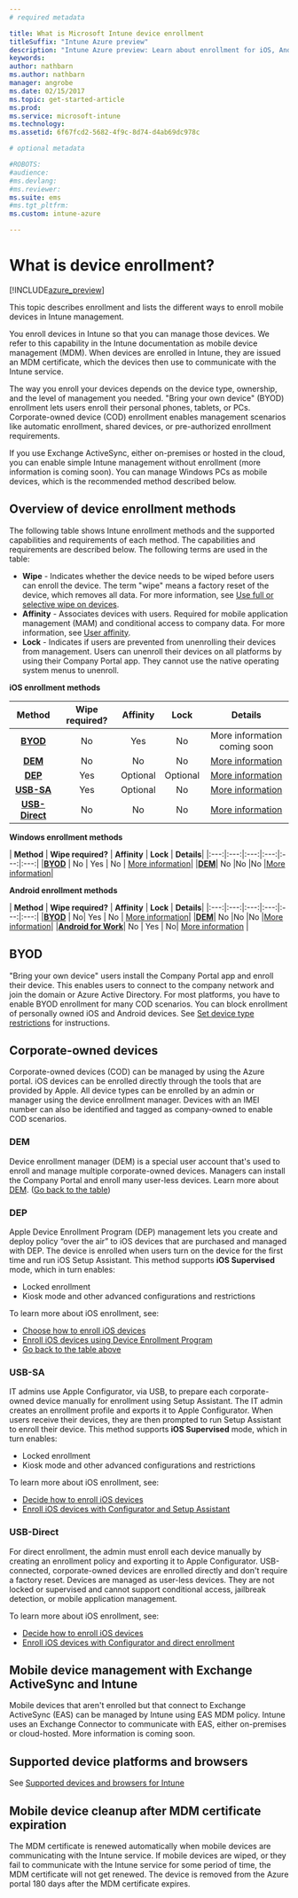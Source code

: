 ```yaml
---
# required metadata

title: What is Microsoft Intune device enrollmenttitleSuffix: "Intune Azure preview"
description: "Intune Azure preview: Learn about enrollment for iOS, Android, and Windows devices."
keywords:
author: nathbarn
ms.author: nathbarn
manager: angrobe
ms.date: 02/15/2017
ms.topic: get-started-article
ms.prod:
ms.service: microsoft-intune
ms.technology:
ms.assetid: 6f67fcd2-5682-4f9c-8d74-d4ab69dc978c

# optional metadata

#ROBOTS:
#audience:
#ms.devlang:
#ms.reviewer:
ms.suite: ems
#ms.tgt_pltfrm:
ms.custom: intune-azure

---
```


# What is device enrollment?
[!INCLUDE[azure_preview](../includes/azure_preview.md)]

This topic describes enrollment and lists the different ways to enroll mobile devices in Intune management.

You enroll devices in Intune so that you can manage those devices. We refer to this capability in the Intune documentation as mobile device management (MDM). When devices are enrolled in Intune, they are issued an MDM certificate, which the devices then use to communicate with the Intune service.

The way you enroll your devices depends on the device type, ownership, and the level of management you needed. "Bring your own device" (BYOD) enrollment lets users enroll their personal phones, tablets, or PCs. Corporate-owned device (COD) enrollment enables management scenarios like automatic enrollment, shared devices, or pre-authorized enrollment requirements.

If you use Exchange ActiveSync, either on-premises or hosted in the cloud, you can enable simple Intune management without enrollment (more information is coming soon). You can manage Windows PCs as mobile devices, which is the recommended method described below.


## Overview of device enrollment methods

The following table shows Intune enrollment methods and the supported capabilities and requirements of each method. The capabilities and requirements are described below. The following terms are used in the table:

- **Wipe** - Indicates whether the device needs to be wiped before users can enroll the device. The term "wipe" means a factory reset of the device, which removes all data. For more information, see [Use full or selective wipe on devices](../manage-devices/use-full-or-selective-wipe-on-devices-using-microsoft-intune.md).
- **Affinity** - Associates devices with users. Required for mobile application management (MAM) and conditional access to company data. For more information, see [User affinity](enroll-ios-devices-using-device-enrollment-program.md).
- **Lock** - Indicates if users are prevented from unenrolling their devices from management. Users can unenroll their devices on all platforms by using their Company Portal app. They cannot use the native operating system menus to unenroll.


**iOS enrollment methods**

| **Method** |	**Wipe required?** |	**Affinity**	|	**Lock** | **Details** |
|:---:|:---:|:---:|:---:|:---:|
|**[BYOD](#byod)** | No|	Yes |	No | More information coming soon|
|**[DEM](#dem)**|	No |No |No	| [More information](enroll-ios-devices-using-device-enrollment-program.md)|
|**[DEP](#dep)**|	Yes |	Optional |	Optional|[More information](enroll-ios-devices-using-device-enrollment-program.md)|
|**[USB-SA](#usb-sa)**|	Yes |	Optional |	No| [More information](enroll-ios-devices-with-apple-configurator-and-setup-assistant.md)|
|**[USB-Direct](#usb-direct)**|	No |	No	| No|[More information](enroll-ios-devices-with-apple-configurator-and-direct-enrollment.md)|

**Windows enrollment methods**

| **Method** |	**Wipe required?** |	**Affinity**	|	**Lock** | **Details**|
|:---:|:---:|:---:|:---:|:---:|:---:|
|**[BYOD](#byod)** | No |	Yes |	No | [More information](#enroll-windows-devices.md)|
|**[DEM](#dem)**|	No |No |No	|[More information](enroll-devices-using-device-enrollment-manager.md)|

**Android enrollment methods**

| **Method** |	**Wipe required?** |	**Affinity**	|	**Lock** | **Details**|
|:---:|:---:|:---:|:---:|:---:|:---:|
|**[BYOD](#byod)** | No|	Yes |	No | [More information](#enroll-android-and-knox-standard-devices.md)|
|**[DEM](#dem)**|	No |No |No	|[More information](enroll-ios-devices-using-device-enrollment-program.md)|
|[**Android for Work**](#android-for-work)| No | Yes | No| [More information](#enroll-android-and-knox-standard-devices.md) |


## BYOD
"Bring your own device" users install the Company Portal app and enroll their device. This enables users to connect to the company network and join the domain or Azure Active Directory. For most platforms, you have to enable BYOD enrollment for many COD scenarios. You can block enrollment of personally owned iOS and Android devices. See [Set device type restrictions](set-enrollment-restrictions.md#set-device-type-restrictions) for instructions.

## Corporate-owned devices
Corporate-owned devices (COD) can be managed by using the Azure portal. iOS devices can be enrolled directly through the tools that are provided by Apple. All device types can be enrolled by an admin or manager using the device enrollment manager. Devices with an IMEI number can also be identified and tagged as company-owned to enable COD scenarios.

### DEM
Device enrollment manager (DEM) is a special user account that's used to enroll and manage multiple corporate-owned devices. Managers can install the Company Portal and enroll many user-less devices. Learn more about [DEM](enroll-devices-using-device-enrollment-manager.md). ([Go back to the table](#overview-of-device-enrollment-methods))

### DEP
Apple Device Enrollment Program (DEP) management lets you create and deploy policy “over the air” to iOS devices that are purchased and managed with DEP. The device is enrolled when users turn on the device for the first time and run iOS Setup Assistant. This method supports **iOS Supervised** mode, which in turn enables:

  -	Locked enrollment
  -	Kiosk mode and other advanced configurations and restrictions

To learn more about iOS enrollment, see:

- [Choose how to enroll iOS devices](choose-ios-enrollment-method.md)
- [Enroll iOS devices using Device Enrollment Program](enroll-ios-devices-using-device-enrollment-program.md)
- [Go back to the table above](#overview-of-device-enrollment-methods)

### USB-SA
IT admins use Apple Configurator, via USB, to prepare each corporate-owned device manually for enrollment using Setup Assistant. The IT admin creates an enrollment profile and exports it to Apple Configurator. When users receive their devices, they are then prompted to run Setup Assistant to enroll their device. This method supports **iOS Supervised** mode, which in turn enables:
  -	Locked enrollment
  -	Kiosk mode and other advanced configurations and restrictions

To learn more about iOS enrollment, see:

- [Decide how to enroll iOS devices](choose-ios-enrollment-method.md)
- [Enroll iOS devices with Configurator and Setup Assistant](enroll-ios-devices-with-apple-configurator-and-setup-assistant.md)

### USB-Direct
For direct enrollment, the admin must enroll each device manually by creating an enrollment policy and exporting it to Apple Configurator. USB-connected, corporate-owned devices are enrolled directly and don't require a factory reset. Devices are managed as user-less devices. They are not locked or supervised and cannot support conditional access, jailbreak detection, or mobile application management.

To learn more about iOS enrollment, see:

- [Decide how to enroll iOS devices](choose-ios-enrollment-method.md)
- [Enroll iOS devices with Configurator and direct enrollment](enroll-ios-devices-with-apple-configurator-and-direct-enrollment.md)

## Mobile device management with Exchange ActiveSync and Intune
Mobile devices that aren't enrolled but that connect to Exchange ActiveSync (EAS) can be managed by Intune using EAS MDM policy. Intune uses an Exchange Connector to communicate with EAS, either on-premises or cloud-hosted. More information is coming soon.

## Supported device platforms and browsers

See [Supported devices and browsers for Intune](https://docs.microsoft.com/intune/get-started/supported-mobile-devices-and-computers)

## Mobile device cleanup after MDM certificate expiration

The MDM certificate is renewed automatically when mobile devices are communicating with the Intune service. If mobile devices are wiped, or they fail to communicate with the Intune service for some period of time, the MDM certificate will not get renewed. The device is removed from the Azure portal 180 days after the MDM certificate expires.
